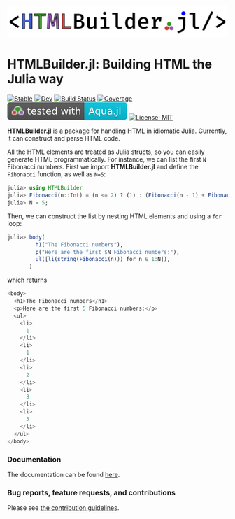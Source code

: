 ![HTMLBuilder.jl](https://raw.githubusercontent.com/rafaelbailo/HTMLBuilder.jl/refs/heads/main/docs/src/assets/logo-large.svg)

# HTMLBuilder.jl: Building HTML the Julia way

[![Stable](https://img.shields.io/badge/docs-stable-blue.svg)](https://rafaelbailo.github.io/HTMLBuilder.jl/stable/)
[![Dev](https://img.shields.io/badge/docs-dev-blue.svg)](https://rafaelbailo.github.io/HTMLBuilder.jl/dev/)
[![Build Status](https://github.com/rafaelbailo/HTMLBuilder.jl/actions/workflows/CI.yml/badge.svg?branch=main)](https://github.com/rafaelbailo/HTMLBuilder.jl/actions/workflows/CI.yml?query=branch%3Amain)
[![Coverage](https://codecov.io/gh/rafaelbailo/HTMLBuilder.jl/branch/main/graph/badge.svg)](https://codecov.io/gh/rafaelbailo/HTMLBuilder.jl)
[![Aqua](https://raw.githubusercontent.com/JuliaTesting/Aqua.jl/master/badge.svg)](https://github.com/JuliaTesting/Aqua.jl)
[![License: MIT](https://img.shields.io/badge/License-MIT-yellow.svg)](https://opensource.org/licenses/MIT)

**HTMLBuilder.jl** is a package for handling HTML in idiomatic Julia. Currently, it can construct and parse HTML code.

All the HTML elements are treated as Julia structs, so you can easily generate HTML programmatically. For instance, we can list the first `N` Fibonacci numbers. First we import **HTMLBuilder.jl** and define the `Fibonacci` function, as well as `N=5`:
```julia
julia> using HTMLBuilder
julia> Fibonacci(n::Int) = (n <= 2) ? (1) : (Fibonacci(n - 1) + Fibonacci(n - 2));
julia> N = 5;
```
Then, we can construct the list by nesting HTML elements and using a `for` loop:
```julia
julia> body(
         h1("The Fibonacci numbers"),
         p("Here are the first $N Fibonacci numbers:"),
         ul([li(string(Fibonacci(n))) for n ∈ 1:N]),
       )
```
which returns
```julia
<body>
  <h1>The Fibonacci numbers</h1>
  <p>Here are the first 5 Fibonacci numbers:</p>
  <ul>
    <li>
      1
    </li>
    <li>
      1
    </li>
    <li>
      2
    </li>
    <li>
      3
    </li>
    <li>
      5
    </li>
  </ul>
</body>
```

### Documentation

The documentation can be found [here](https://rafaelbailo.github.io/HTMLBuilder.jl).

### Bug reports, feature requests, and contributions

Please see [the contribution guidelines](https://github.com/rafaelbailo/HTMLBuilder.jl/blob/main/CONTRIBUTING.md).
